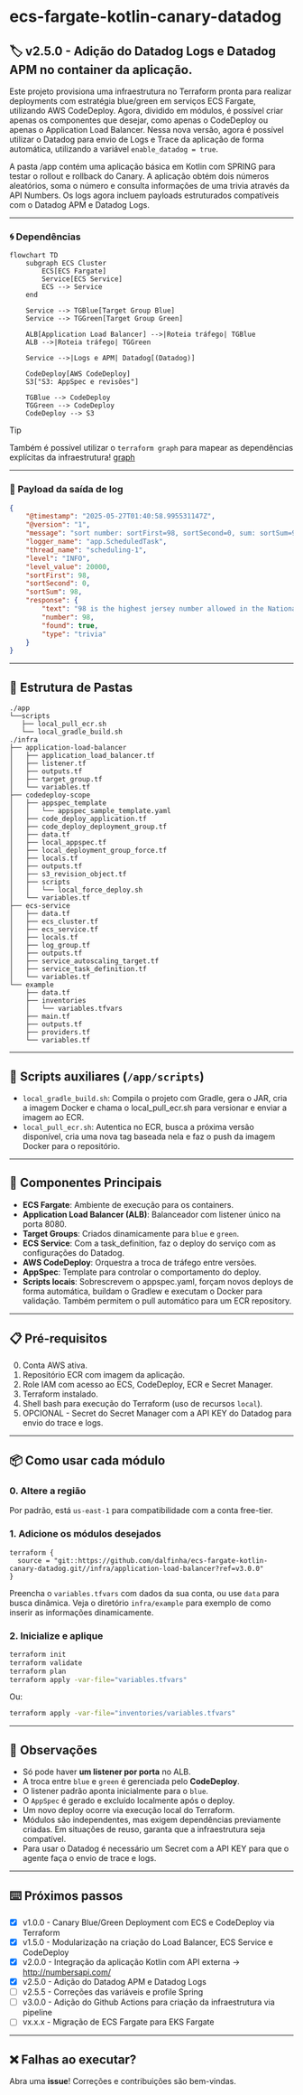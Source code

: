 # ecs-fargate-kotlin-canary-datadog

## 🏷️ v2.5.0 - Adição do Datadog Logs e Datadog APM no container da aplicação. 

Este projeto provisiona uma infraestrutura no Terraform pronta para realizar deployments com estratégia blue/green em serviços ECS Fargate, utilizando AWS CodeDeploy. Agora, dividido em módulos, é possível criar apenas os componentes que desejar, como apenas o CodeDeploy ou apenas o Application Load Balancer. Nessa nova versão, agora é possível utilizar o Datadog para envio de Logs e Trace da aplicação de forma automática, utilizando a variável `enable_datadog = true`.

A pasta /app contém uma aplicação básica em Kotlin com SPRING para testar o rollout e rollback do Canary. A aplicação obtém dois números aleatórios, soma o número e consulta informações de uma trivia através da API Numbers. Os logs agora incluem payloads estruturados compatíveis com o Datadog APM e Datadog Logs. 

---
### 🌀 Dependências 
```mermaid
flowchart TD
    subgraph ECS Cluster
        ECS[ECS Fargate]
        Service[ECS Service]
        ECS --> Service
    end

    Service --> TGBlue[Target Group Blue]
    Service --> TGGreen[Target Group Green]

    ALB[Application Load Balancer] -->|Roteia tráfego| TGBlue
    ALB -->|Roteia tráfego| TGGreen

    Service -->|Logs e APM| Datadog[(Datadog)]

    CodeDeploy[AWS CodeDeploy]
    S3["S3: AppSpec e revisões"]

    TGBlue --> CodeDeploy
    TGGreen --> CodeDeploy
    CodeDeploy --> S3
```

> [!TIP] 
> Também é possível utilizar o `terraform graph` para mapear as dependências explícitas da infraestrutura! [graph](graphviz.png)

---
### 📃 Payload da saída de log
```json
{
    "@timestamp": "2025-05-27T01:40:58.995531147Z",
    "@version": "1",
    "message": "sort number: sortFirst=98, sortSecond=0, sum: sortSum=98, response: response=NumberFact(text=98 is the highest jersey number allowed in the National Hockey League (as 99 was retired by the entire league to honor Wayne Gretzky)., number=98, found=true, type=trivia)",
    "logger_name": "app.ScheduledTask",
    "thread_name": "scheduling-1",
    "level": "INFO",
    "level_value": 20000,
    "sortFirst": 98,
    "sortSecond": 0,
    "sortSum": 98,
    "response": {
        "text": "98 is the highest jersey number allowed in the National Hockey League (as 99 was retired by the entire league to honor Wayne Gretzky).",
        "number": 98,
        "found": true,
        "type": "trivia"
    }
}
```
---

## 📂 Estrutura de Pastas

```
./app
└──scripts
   ├── local_pull_ecr.sh
   └── local_gradle_build.sh
./infra
├── application-load-balancer
│   ├── application_load_balancer.tf
│   ├── listener.tf
│   ├── outputs.tf
│   ├── target_group.tf
│   └── variables.tf
├── codedeploy-scope
│   ├── appspec_template
│   │   └── appspec_sample_template.yaml
│   ├── code_deploy_application.tf
│   ├── code_deploy_deployment_group.tf
│   ├── data.tf
│   ├── local_appspec.tf
│   ├── local_deployment_group_force.tf
│   ├── locals.tf
│   ├── outputs.tf
│   ├── s3_revision_object.tf
│   ├── scripts
│   │   └── local_force_deploy.sh
│   └── variables.tf
├── ecs-service
│   ├── data.tf
│   ├── ecs_cluster.tf
│   ├── ecs_service.tf
│   ├── locals.tf
│   ├── log_group.tf
│   ├── outputs.tf
│   ├── service_autoscaling_target.tf
│   ├── service_task_definition.tf
│   └── variables.tf
└── example
    ├── data.tf
    ├── inventories
    │   └── variables.tfvars
    ├── main.tf
    ├── outputs.tf
    ├── providers.tf
    └── variables.tf
```
---
## 📜 Scripts auxiliares (`/app/scripts`)

- `local_gradle_build.sh`: Compila o projeto com Gradle, gera o JAR, cria a imagem Docker e chama o local_pull_ecr.sh para versionar e enviar a imagem ao ECR.
- `local_pull_ecr.sh`: Autentica no ECR, busca a próxima versão disponível, cria uma nova tag baseada nela e faz o push da imagem Docker para o repositório.
---
## 🔧 Componentes Principais

- **ECS Fargate**: Ambiente de execução para os containers.
- **Application Load Balancer (ALB)**: Balanceador com listener único na porta 8080.
- **Target Groups**: Criados dinamicamente para `blue` e `green`.
- **ECS Service**: Com a task_definition, faz o deploy do serviço com as configurações do Datadog.
- **AWS CodeDeploy**: Orquestra a troca de tráfego entre versões.
- **AppSpec**: Template para controlar o comportamento do deploy.
- **Scripts locais**: Sobrescrevem o appspec.yaml, forçam novos deploys de forma automática, buildam o Gradlew e executam o Docker para validação. Também permitem o pull automático para um ECR repository.
---
## 📋 Pré-requisitos

0. Conta AWS ativa.
1. Repositório ECR com imagem da aplicação.
2. Role IAM com acesso ao ECS, CodeDeploy, ECR e Secret Manager.
3. Terraform instalado.
4. Shell bash para execução do Terraform (uso de recursos `local`).
5. OPCIONAL - Secret do Secret Manager com a API KEY do Datadog para envio do trace e logs.
---

## 📦 Como usar cada módulo
### 0. Altere a região
Por padrão, está `us-east-1` para compatibilidade com a conta free-tier.

### 1. Adicione os módulos desejados
```hcl
terraform {
  source = "git::https://github.com/dalfinha/ecs-fargate-kotlin-canary-datadog.git//infra/application-load-balancer?ref=v3.0.0"
}
```
Preencha o `variables.tfvars` com dados da sua conta, ou use `data` para busca dinâmica. Veja o diretório `infra/example` para exemplo de como inserir as informações dinamicamente.
### 2. Inicialize e aplique

```bash
terraform init
terraform validate
terraform plan
terraform apply -var-file="variables.tfvars"
```

Ou:

```bash
terraform apply -var-file="inventories/variables.tfvars"
```

---
## 📌 Observações
- Só pode haver **um listener por porta** no ALB.
- A troca entre `blue` e `green` é gerenciada pelo **CodeDeploy**.
- O listener padrão aponta inicialmente para o `blue`.
- O `AppSpec` é gerado e excluído localmente após o deploy.
- Um novo deploy ocorre via execução local do Terraform.
- Módulos são independentes, mas exigem dependências previamente criadas. Em situações de reuso, garanta que a infraestrutura seja compatível.
- Para usar o Datadog é necessário um Secret com a API KEY para que o agente faça o envio de trace e logs.
---

## ⌨️ Próximos passos

- [x] v1.0.0 - Canary Blue/Green Deployment com ECS e CodeDeploy via Terraform
- [x] v1.5.0 - Modularização na criação do Load Balancer, ECS Service e CodeDeploy
- [x]  v2.0.0 - Integração da aplicação Kotlin com API externa -> http://numbersapi.com/
- [x]  v2.5.0 - Adição do Datadog APM e Datadog Logs
- [ ]  v2.5.5 - Correções das variáveis e profile Spring
- [ ]  v3.0.0 - Adição do Github Actions para criação da infraestrutura via pipeline
- [ ]  vx.x.x - Migração de ECS Fargate para EKS Fargate

---
## ❌ Falhas ao executar?
Abra uma **issue**! Correções e contribuições são bem-vindas.